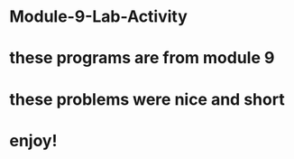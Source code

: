 # Module-9-Lab-Activity
# these programs are from module 9
# these problems were nice and short
# enjoy!
